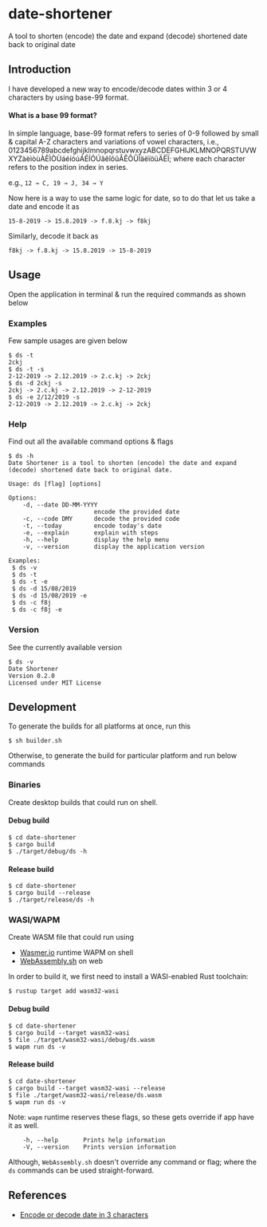 # date-shortener
A tool to shorten (encode) the date and expand (decode) shortened date back to original date

## Introduction
I have developed a new way to encode/decode dates within 3 or 4 characters by using base-99 format.

#### What is a base 99 format?

In simple language, base-99 format refers to series of 0-9 followed by small & capital A-Z characters and variations of vowel characters, i.e., 0123456789abcdefghijklmnopqrstuvwxyzABCDEFGHIJKLMNOPQRSTUVWXYZàèìòùÀÈÌÒÙáéíóúÁÉÍÓÚâêîôûÂÊÔÛÎäëïöüÄËÏ; where each character refers to the position index in series.

e.g., `12 → C, 19 → J, 34 → Y`

Now here is a way to use the same logic for date, so to do that let us take a date and encode it as

`15-8-2019 -> 15.8.2019 -> f.8.kj -> f8kj`

Similarly, decode it back as

`f8kj -> f.8.kj -> 15.8.2019 -> 15-8-2019`

## Usage
Open the application in terminal & run the required commands as shown below

### Examples
Few sample usages are given below

```
$ ds -t
2ckj
$ ds -t -s
2-12-2019 -> 2.12.2019 -> 2.c.kj -> 2ckj
$ ds -d 2ckj -s
2ckj -> 2.c.kj -> 2.12.2019 -> 2-12-2019
$ ds -e 2/12/2019 -s
2-12-2019 -> 2.12.2019 -> 2.c.kj -> 2ckj
```

### Help
Find out all the available command options & flags 

```
$ ds -h
Date Shortener is a tool to shorten (encode) the date and expand (decode) shortened date back to original date. 

Usage: ds [flag] [options]

Options:
    -d, --date DD-MM-YYYY
                        encode the provided date
    -c, --code DMY      decode the provided code
    -t, --today         encode today's date
    -e, --explain       explain with steps
    -h, --help          display the help menu
    -v, --version       display the application version

Examples: 
 $ ds -v 
 $ ds -t 
 $ ds -t -e 
 $ ds -d 15/08/2019 
 $ ds -d 15/08/2019 -e 
 $ ds -c f8j 
 $ ds -c f8j -e 

```

### Version
See the currently available version

```
$ ds -v
Date Shortener 
Version 0.2.0 
Licensed under MIT License
```

## Development
To generate the builds for all platforms at once, run this

```
$ sh builder.sh
```

Otherwise, to generate the build for particular platform and run below commands

### Binaries
Create desktop builds that could run on shell.

#### Debug build

```
$ cd date-shortener
$ cargo build
$ ./target/debug/ds -h
```

#### Release build

```
$ cd date-shortener
$ cargo build --release
$ ./target/release/ds -h
```

### WASI/WAPM
Create WASM file that could run using 

- [Wasmer.io](https://wasmer.io/) runtime WAPM on shell 
- [WebAssembly.sh](https://webassembly.sh/) on web

In order to build it, we first need to install a WASI-enabled Rust toolchain:

```
$ rustup target add wasm32-wasi
```

#### Debug build

```
$ cd date-shortener
$ cargo build --target wasm32-wasi
$ file ./target/wasm32-wasi/debug/ds.wasm
$ wapm run ds -v
```

#### Release build

```
$ cd date-shortener
$ cargo build --target wasm32-wasi --release
$ file ./target/wasm32-wasi/release/ds.wasm
$ wapm run ds -v
```

Note: `wapm` runtime reserves these flags, so these gets override if app have it as well.
```
    -h, --help       Prints help information
    -V, --version    Prints version information
```

Although, `WebAssembly.sh` doesn't override any command or flag; where the `ds` commands can be used straight-forward.

## References
- [Encode or decode date in 3 characters](http://akzcool.blogspot.com/2019/10/encode-or-decode-in-3-characters.html)
